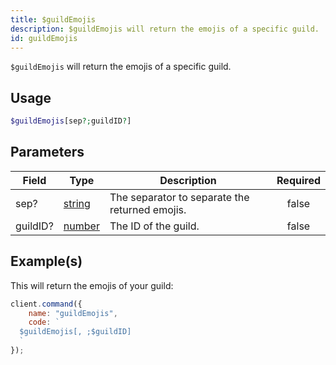 ```yaml
---
title: $guildEmojis
description: $guildEmojis will return the emojis of a specific guild.
id: guildEmojis
---
```


`$guildEmojis` will return the emojis of a specific guild.

## Usage

```php
$guildEmojis[sep?;guildID?]
```

## Parameters

| Field    | Type                                                                                              | Description                                    | Required |
| -------- | ------------------------------------------------------------------------------------------------- | ---------------------------------------------- | :------: |
| sep?     | [string](https://developer.mozilla.org/en-US/docs/Web/JavaScript/Reference/Global_Objects/String) | The separator to separate the returned emojis. |  false   |
| guildID? | [number](https://developer.mozilla.org/en-US/docs/Web/JavaScript/Reference/Global_Objects/Number) | The ID of the guild.                           |  false   |

## Example(s)

This will return the emojis of your guild:

```javascript
client.command({
    name: "guildEmojis",
    code: `
  $guildEmojis[, ;$guildID]
  `
});
```
